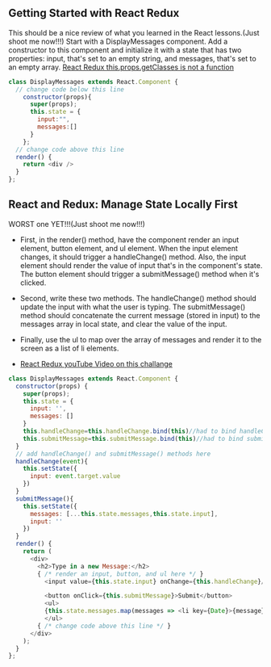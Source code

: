 ## Getting Started with React Redux
This should be a nice review of what you learned in the React lessons.(Just shoot me now!!!)
Start with a DisplayMessages component. Add a constructor to this component and initialize it with a state that has two properties: input, that's set to an empty string, and messages, that's set to an empty array.
[React Redux this.props.getClasses is not a function](https://stackoverflow.com/questions/50835770/react-redux-this-props-getclasses-is-not-a-function)
```javascript
class DisplayMessages extends React.Component {
  // change code below this line
    constructor(props){
      super(props);
      this.state = {
        input:"",
        messages:[]
      }
    };    
  // change code above this line
  render() {
    return <div />
  }
};
```

## React and Redux: Manage State Locally First
WORST one YET!!!(Just shoot me now!!!)
* First, in the render() method, have the component render an input element, button element, and ul element. When the input element changes, it should trigger a handleChange() method. Also, the input element should render the value of input that's in the component's state. The button element should trigger a submitMessage() method when it's clicked.

* Second, write these two methods. The handleChange() method should update the input with what the user is typing. The submitMessage() method should concatenate the current message (stored in input) to the messages array in local state, and clear the value of the input.

* Finally, use the ul to map over the array of messages and render it to the screen as a list of li elements.
* [React Redux youTube Video on this challange](https://www.youtube.com/watch?v=PPt0AS3RQ2Q)
```javascript
class DisplayMessages extends React.Component {
  constructor(props) {
    super(props);
    this.state = {
      input: '',
      messages: []
    }
    this.handleChange=this.handleChange.bind(this)//had to bind handleChange
    this.submitMessage=this.submitMessage.bind(this)//had to bind submitMessage
  }
  // add handleChange() and submitMessage() methods here
  handleChange(event){
    this.setState({
      input: event.target.value
    })    
  }
  submitMessage(){
    this.setState({
      messages: [...this.state.messages,this.state.input],
      input: ''
    })    
  }
  render() {
    return (
      <div>
        <h2>Type in a new Message:</h2>
        { /* render an input, button, and ul here */ }
          <input value={this.state.input} onChange={this.handleChange}/>

          <button onClick={this.submitMessage}>Submit</button>
          <ul>
          {this.state.messages.map(messages => <li key={Date}>{message}</li>)}
          </ul>
        { /* change code above this line */ }
      </div>
    );
  }
};
```
